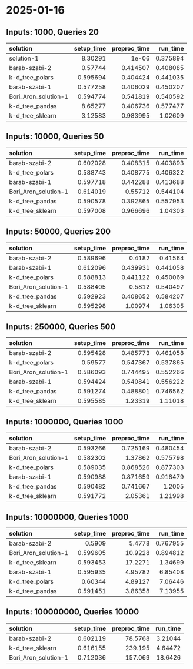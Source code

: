 # 2025-01-16

## Inputs: 1000, Queries 20

| solution             |   setup_time |   preproc_time |   run_time |
|:---------------------|-------------:|---------------:|-----------:|
| solution-1           |     8.30291  |       1e-06    |   0.375894 |
| barab-szabi-2        |     0.57744  |       0.414507 |   0.408085 |
| k-d_tree_polars      |     0.595694 |       0.404424 |   0.441035 |
| barab-szabi-1        |     0.577258 |       0.406029 |   0.450207 |
| Bori_Aron_solution-1 |     0.594774 |       0.541819 |   0.540592 |
| k-d_tree_pandas      |     8.65277  |       0.406736 |   0.577477 |
| k-d_tree_sklearn     |     3.12583  |       0.983995 |   1.02609  |

## Inputs: 10000, Queries 50

| solution             |   setup_time |   preproc_time |   run_time |
|:---------------------|-------------:|---------------:|-----------:|
| barab-szabi-2        |     0.602028 |       0.408315 |   0.403893 |
| k-d_tree_polars      |     0.588743 |       0.408775 |   0.406322 |
| barab-szabi-1        |     0.597718 |       0.442288 |   0.413688 |
| Bori_Aron_solution-1 |     0.614019 |       0.55712  |   0.544104 |
| k-d_tree_pandas      |     0.590578 |       0.392865 |   0.557953 |
| k-d_tree_sklearn     |     0.597008 |       0.966696 |   1.04303  |

## Inputs: 50000, Queries 200

| solution             |   setup_time |   preproc_time |   run_time |
|:---------------------|-------------:|---------------:|-----------:|
| barab-szabi-2        |     0.589696 |       0.4182   |   0.41564  |
| barab-szabi-1        |     0.612096 |       0.439931 |   0.441058 |
| k-d_tree_polars      |     0.588813 |       0.441122 |   0.450069 |
| Bori_Aron_solution-1 |     0.588405 |       0.5812   |   0.540497 |
| k-d_tree_pandas      |     0.592923 |       0.408652 |   0.584207 |
| k-d_tree_sklearn     |     0.595298 |       1.00974  |   1.06305  |

## Inputs: 250000, Queries 500

| solution             |   setup_time |   preproc_time |   run_time |
|:---------------------|-------------:|---------------:|-----------:|
| barab-szabi-2        |     0.595428 |       0.485773 |   0.461058 |
| k-d_tree_polars      |     0.59577  |       0.547367 |   0.537865 |
| Bori_Aron_solution-1 |     0.586093 |       0.744495 |   0.552266 |
| barab-szabi-1        |     0.594424 |       0.540841 |   0.556222 |
| k-d_tree_pandas      |     0.591274 |       0.488801 |   0.746562 |
| k-d_tree_sklearn     |     0.595585 |       1.23319  |   1.11018  |

## Inputs: 1000000, Queries 1000

| solution             |   setup_time |   preproc_time |   run_time |
|:---------------------|-------------:|---------------:|-----------:|
| barab-szabi-2        |     0.593266 |       0.725169 |   0.480454 |
| Bori_Aron_solution-1 |     0.582302 |       1.37862  |   0.575798 |
| k-d_tree_polars      |     0.589035 |       0.868526 |   0.877303 |
| barab-szabi-1        |     0.590988 |       0.871659 |   0.918479 |
| k-d_tree_pandas      |     0.590482 |       0.741667 |   1.2005   |
| k-d_tree_sklearn     |     0.591772 |       2.05361  |   1.21998  |

## Inputs: 10000000, Queries 1000

| solution             |   setup_time |   preproc_time |   run_time |
|:---------------------|-------------:|---------------:|-----------:|
| barab-szabi-2        |     0.5909   |        5.4778  |   0.767955 |
| Bori_Aron_solution-1 |     0.599605 |       10.9228  |   0.894812 |
| k-d_tree_sklearn     |     0.593453 |       17.2271  |   1.34699  |
| barab-szabi-1        |     0.595935 |        4.95782 |   6.85408  |
| k-d_tree_polars      |     0.60344  |        4.89127 |   7.06446  |
| k-d_tree_pandas      |     0.591451 |        3.86358 |   7.13955  |

## Inputs: 100000000, Queries 10000

| solution             |   setup_time |   preproc_time |   run_time |
|:---------------------|-------------:|---------------:|-----------:|
| barab-szabi-2        |     0.602119 |        78.5768 |    3.21044 |
| k-d_tree_sklearn     |     0.616155 |       239.195  |    4.64472 |
| Bori_Aron_solution-1 |     0.712036 |       157.069  |   18.6426  |